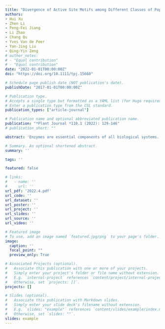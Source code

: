 ```yaml
---
title: "Divergence of Active Site Motifs among Different Classes of Populus Glutaredoxins Results in Substrate Switches"
authors:
- Hui Xu
- Zhen Li
- Peng-Fei Jiang
- Li Zhao
- Chang Qu
- Yves Van de Peer
- Yan-Jing Liu
- Qing-Yin Zeng
# author_notes:
# - "Equal contribution"
# - "Equal contribution"
date: "2022-01-01T00:00:00Z"
doi: "https://doi.org/10.1111/tpj.15660" 

# Schedule page publish date (NOT publication's date).
publishDate: "2017-01-01T00:00:00Z"

# Publication type.
# Accepts a single type but formatted as a YAML list (for Hugo requirements).
# Enter a publication type from the CSL standard.
publication_types: ["article-journal"]

# Publication name and optional abbreviated publication name.
publication: "*Plant Journal *110.1 (2022): 129-146"
# publication_short: ""

abstract: 'Enzymes are essential components of all biological systems. The key characteristics of proteins functioning as enzymes are their substrate specificities and catalytic efficiencies. In plants, most genes encoding enzymes are members of large gene families. Within such families, the contributions of active site motifs to the functional divergence of duplicate genes have not been well elucidated. In this study, we identified 41 glutaredoxin (GRX) genes in the Populus trichocarpa genome. GRXs are ubiquitous enzymes in plants that play important roles in developmental and stress tolerance processes. In poplar, GRX genes were divided into four classes based on clear differences in gene structure and expression pattern, subcellular localization, enzymatic activity, and substrate specificity of the encoded proteins. Using site-directed mutagenesis, this study revealed that the divergence of the active site motif among different classes of GRX proteins resulted in substrate switches and thus provided new insights into the molecular evolution of these important plant enzymes.'

# Summary. An optional shortened abstract.
summary: ''

tags: ''

featured: false

# links:
#   - name: ''
#     url: ''
url_pdf: '2022.4.pdf'
url_code: ''
url_dataset: ''
url_poster: ''
url_project: ''
url_slides: ''
url_source: ''
url_video: ''

# Featured image
# To use, add an image named `featured.jpg/png` to your page's folder. 
image:
  caption: ''
  focal_point: ""
  preview_only: True

# Associated Projects (optional).
#   Associate this publication with one or more of your projects.
#   Simply enter your project's folder or file name without extension.
#   E.g. `internal-project` references `content/project/internal-project/index.md`.
#   Otherwise, set `projects: []`.
projects: []

# Slides (optional).
#   Associate this publication with Markdown slides.
#   Simply enter your slide deck's filename without extension.
#   E.g. `slides: "example"` references `content/slides/example/index.md`.
#   Otherwise, set `slides: ""`.
slides: example
---
```



